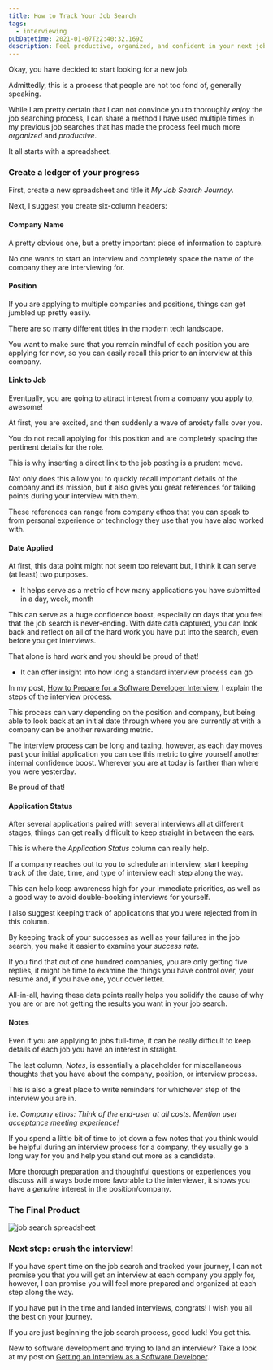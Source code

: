 ```yaml
---
title: How to Track Your Job Search
tags:
  - interviewing
pubDatetime: 2021-01-07T22:40:32.169Z
description: Feel productive, organized, and confident in your next job search
---
```


Okay, you have decided to start looking for a new job.

Admittedly, this is a process that people are not too fond of, generally speaking.

While I am pretty certain that I can not convince you to thoroughly _enjoy_ the job searching process, I can share a method I have used multiple times in my previous job searches that has made the process feel much more _organized_ and _productive_.

It all starts with a spreadsheet.

### Create a ledger of your progress

First, create a new spreadsheet and title it _My Job Search Journey_.

Next, I suggest you create six-column headers:

#### Company Name

A pretty obvious one, but a pretty important piece of information to capture.

No one wants to start an interview and completely space the name of the company they are interviewing for.

#### Position

If you are applying to multiple companies and positions, things can get jumbled up pretty easily.

There are so many different titles in the modern tech landscape.

You want to make sure that you remain mindful of each position you are applying for now, so you can easily recall this prior to an interview at this company.

#### Link to Job

Eventually, you are going to attract interest from a company you apply to, awesome!

At first, you are excited, and then suddenly a wave of anxiety falls over you.

You do not recall applying for this position and are completely spacing the pertinent details for the role.

This is why inserting a direct link to the job posting is a prudent move.

Not only does this allow you to quickly recall important details of the company and its mission, but it also gives you great references for talking points during your interview with them.

These references can range from company ethos that you can speak to from personal experience or technology they use that you have also worked with.

#### Date Applied

At first, this data point might not seem too relevant but, I think it can serve (at least) two purposes.

- It helps serve as a metric of how many applications you have submitted in a day, week, month

This can serve as a huge confidence boost, especially on days that you feel that the job search is never-ending. With date data captured, you can look back and reflect on all of the hard work you have put into the search, even before you get interviews.

That alone is hard work and you should be proud of that!

- It can offer insight into how long a standard interview process can go

In my post, [How to Prepare for a Software Developer Interview](https://www.martincartledge.io/posts/how-to-prepare-for-a-software-developer-interview), I explain the steps of the interview process.

This process can vary depending on the position and company, but being able to look back at an initial date through where you are currently at with a company can be another rewarding metric.

The interview process can be long and taxing, however, as each day moves past your initial application you can use this metric to give yourself another internal confidence boost. Wherever you are at today is farther than where you were yesterday.

Be proud of that!

#### Application Status

After several applications paired with several interviews all at different stages, things can get really difficult to keep straight in between the ears.

This is where the _Application Status_ column can really help.

If a company reaches out to you to schedule an interview, start keeping track of the date, time, and type of interview each step along the way.

This can help keep awareness high for your immediate priorities, as well as a good way to avoid double-booking interviews for yourself.

I also suggest keeping track of applications that you were rejected from in this column.

By keeping track of your successes as well as your failures in the job search, you make it easier to examine your _success rate_.

If you find that out of one hundred companies, you are only getting five replies, it might be time to examine the things you have control over, your resume and, if you have one, your cover letter.

All-in-all, having these data points really helps you solidify the cause of why you are or are not getting the results you want in your job search.

#### Notes

Even if you are applying to jobs full-time, it can be really difficult to keep details of each job you have an interest in straight.

The last column, _Notes_, is essentially a placeholder for miscellaneous thoughts that you have about the company, position, or interview process.

This is also a great place to write reminders for whichever step of the interview you are in.

i.e. _Company ethos: Think of the end-user at all costs. Mention user acceptance meeting experience!_

If you spend a little bit of time to jot down a few notes that you think would be helpful during an interview process for a company, they usually go a long way for you and help you stand out more as a candidate.

More thorough preparation and thoughtful questions or experiences you discuss will always bode more favorable to the interviewer, it shows you have a _genuine_ interest in the position/company.

### The Final Product

![job search spreadsheet](https://i.imgur.com/4ttyTjD.png)

### Next step: crush the interview!

If you have spent time on the job search and tracked your journey, I can not promise you that you will get an interview at each company you apply for, however, I can promise you will feel more prepared and organized at each step along the way.

If you have put in the time and landed interviews, congrats! I wish you all the best on your journey.

If you are just beginning the job search process, good luck! You got this.

New to software development and trying to land an interview? Take a look at my post on [Getting an Interview as a Software Developer](https://www.martincartledge.io/posts/how-to-get-an-interview-as-a-software-developer).
